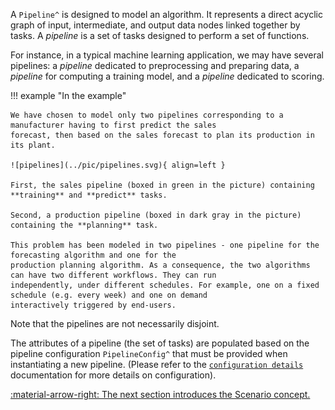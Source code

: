 A `Pipeline^` is designed to model an algorithm. It represents a direct acyclic graph of input, intermediate, and output
data nodes linked together by tasks. A _pipeline_ is a set of tasks designed to perform a set of functions.

For instance, in a typical machine learning application, we may have several pipelines: a _pipeline_ dedicated to
preprocessing and preparing data, a _pipeline_ for computing a training model, and a _pipeline_ dedicated to scoring.

!!! example "In the example"

    We have chosen to model only two pipelines corresponding to a manufacturer having to first predict the sales
    forecast, then based on the sales forecast to plan its production in its plant.

    ![pipelines](../pic/pipelines.svg){ align=left }

    First, the sales pipeline (boxed in green in the picture) containing **training** and **predict** tasks.

    Second, a production pipeline (boxed in dark gray in the picture) containing the **planning** task.

    This problem has been modeled in two pipelines - one pipeline for the forecasting algorithm and one for the
    production planning algorithm. As a consequence, the two algorithms can have two different workflows. They can run
    independently, under different schedules. For example, one on a fixed schedule (e.g. every week) and one on demand
    interactively triggered by end-users.


Note that the pipelines are not necessarily disjoint.

The attributes of a pipeline (the set of tasks) are populated based on the pipeline configuration
`PipelineConfig^` that must be provided when instantiating a new pipeline. (Please refer to the
[`configuration details`](../config/pipeline-config.md) documentation for more details on configuration).


[:material-arrow-right: The next section introduces the Scenario concept.](scenario.md)
